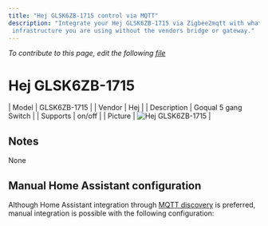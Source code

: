 ```yaml
---
title: "Hej GLSK6ZB-1715 control via MQTT"
description: "Integrate your Hej GLSK6ZB-1715 via Zigbee2mqtt with whatever smart home
 infrastructure you are using without the vendors bridge or gateway."
---
```


*To contribute to this page, edit the following
[file](https://github.com/Koenkk/zigbee2mqtt.io/blob/master/docs/devices/GLSK6ZB-1715.md)*

# Hej GLSK6ZB-1715

| Model | GLSK6ZB-1715  |
| Vendor  | Hej  |
| Description | Goqual 5 gang Switch |
| Supports | on/off |
| Picture | ![Hej GLSK6ZB-1715](./assets/devices/GLSK6ZB-1715.jpg) |

## Notes

None

## Manual Home Assistant configuration
Although Home Assistant integration through [MQTT discovery](../integration/home_assistant) is preferred,
manual integration is possible with the following configuration:
